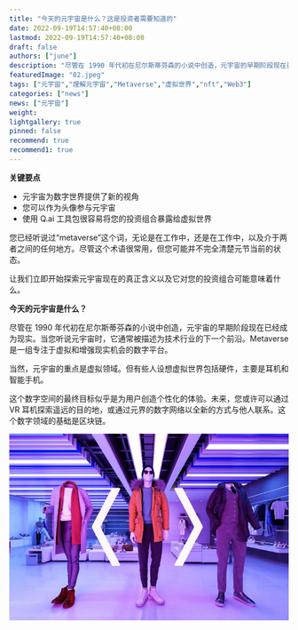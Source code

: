 ```yaml
---
title: "今天的元宇宙是什么？这是投资者需要知道的"
date: 2022-09-19T14:57:40+08:00
lastmod: 2022-09-19T14:57:40+08:00
draft: false
authors: ["june"]
description: "尽管在 1990 年代初在尼尔斯蒂芬森的小说中创造，元宇宙的早期阶段现在已经成为现实。当您听说元宇宙时，它通常被描述为技术行业的下一个前沿。"
featuredImage: "02.jpeg"
tags: ["元宇宙","理解元宇宙","Metaverse","虚拟世界","nft","Web3"]
categories: ["news"]
news: ["元宇宙"]
weight: 
lightgallery: true
pinned: false
recommend: true
recommend1: true
---
```




**关键要点**

- 元宇宙为数字世界提供了新的视角
- 您可以作为头像参与元宇宙
- 使用 Q.ai 工具包很容易将您的投资组合暴露给虚拟世界

您已经听说过“metaverse”这个词，无论是在工作中，还是在工作中，以及介于两者之间的任何地方。尽管这个术语很常用，但您可能并不完全清楚元节当前的状态。

让我们立即开始探索元宇宙现在的真正含义以及它对您的投资组合可能意味着什么。



**今天的元宇宙是什么？**

尽管在 1990 年代初在尼尔斯蒂芬森的小说中创造，元宇宙的早期阶段现在已经成为现实。当您听说元宇宙时，它通常被描述为技术行业的下一个前沿。Metaverse 是一组专注于虚拟和增强现实机会的数字平台。

当然，元宇宙的重点是虚拟领域。但有些人设想虚拟世界包括硬件，主要是耳机和智能手机。

这个数字空间的最终目标似乎是为用户创造个性化的体验。未来，您或许可以通过 VR 耳机探索遥远的目的地，或通过元界的数字网络以全新的方式与他人联系。这个数字领域的基础是区块链。

![元宇宙](01.jpg)